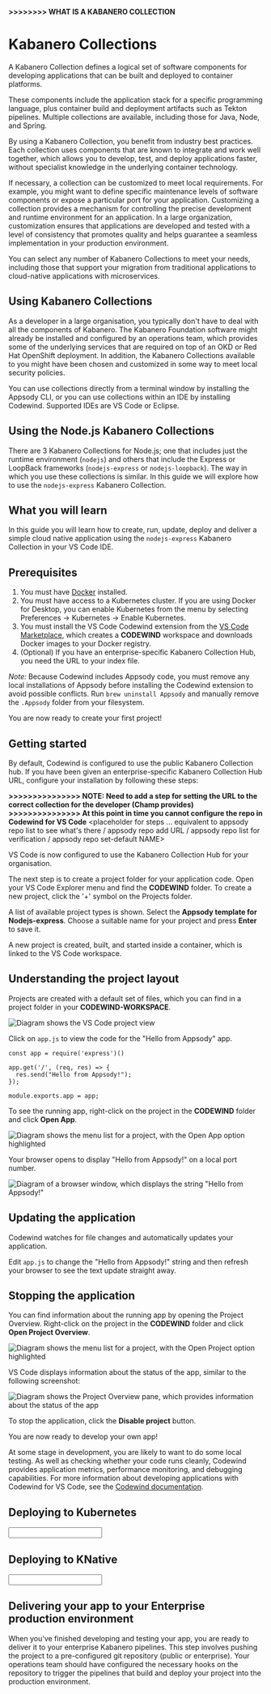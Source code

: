 
**>>>>>>>> WHAT IS A KABANERO COLLECTION**

# Kabanero Collections

A Kabanero Collection defines a logical set of software components for developing applications that can be built and deployed to container platforms.

These components include the application stack for a specific programming language, plus container build and deployment artifacts such as Tekton pipelines. Multiple collections are available, including those for Java, Node, and Spring.

By using a Kabanero Collection, you benefit from industry best practices. Each collection uses components that are known to integrate and work well together, which allows you to develop, test, and deploy applications faster, without specialist knowledge in the underlying container technology.

If necessary, a collection can be customized to meet local requirements. For example, you might want to define specific maintenance levels of software components or expose a particular port for your application. Customizing a collection provides a mechanism for controlling the precise development and runtime environment for an application. In a large organization, customization ensures that applications are developed and tested with a level of consistency that promotes quality and helps guarantee a seamless implementation in your production environment.

You can select any number of Kabanero Collections to meet your needs, including those that support your migration from traditional applications to cloud-native applications with microservices.

## Using Kabanero Collections

As a developer in a large organisation, you typically don't have to deal with all the components of Kabanero. The Kabanero Foundation software might already be installed and configured by an operations team, which provides some of the underlying services that are required on top of an OKD or Red Hat OpenShift deployment. In addition, the Kabanero Collections available to you might have been chosen and customized in some way to meet local security policies.

You can use collections directly from a terminal window by installing the Appsody CLI, or you can use collections within an IDE by installing Codewind. Supported IDEs are VS Code or Eclipse.

## Using the Node.js Kabanero Collections

There are 3 Kabanero Collections for Node.js; one that includes just the runtime environment (`nodejs`) and others that include the Express or LoopBack frameworks (`nodejs-express` or `nodejs-loopback`). The way in which you use these collections is similar. In this guide we will explore how to use the `nodejs-express` Kabanero Collection.

## What you will learn

In this guide you will learn how to create, run, update, deploy and deliver a simple cloud native application using the `nodejs-express` Kabanero Collection in your VS Code IDE.

## Prerequisites

1. You must have [Docker](https://docs.docker.com/get-started/) installed.
2. You must have access to a Kubernetes cluster. If you are using Docker for Desktop, you can enable Kubernetes from the menu by selecting Preferences -> Kubernetes -> Enable Kubernetes.
3. You must install the VS Code Codewind extension from the [VS Code Marketplace](https://marketplace.visualstudio.com/items?itemName=IBM.codewind), which creates a **CODEWIND** workspace and downloads Docker images to your Docker registry.
4. (Optional) If you have an enterprise-specific Kabanero Collection Hub, you need the URL to your index file.

*Note:* Because Codewind includes Appsody code, you must remove any local installations of Appsody before installing the Codewind extension to avoid possible conflicts. Run `brew uninstall Appsody` and manually remove the `.Appsody` folder from your filesystem.

You are now ready to create your first project!

## Getting started

By default, Codewind is configured to use the public Kabanero Collection hub. If you have been given an enterprise-specific Kabanero
Collection Hub URL, configure your installation by following these steps:


**>>>>>>>>>>>>>>> NOTE: Need to add a step for setting the URL to the correct collection for the developer (Champ provides)**
**>>>>>>>>>>>>>>> At this point in time you cannot configure the repo in Codewind for VS Code**
<placeholder for steps ... equivalent to appsody repo list to see what's there / appsody repo add URL / appsody repo list for verification / appsody repo set-default NAME>

VS Code is now configured to use the Kabanero Collection Hub for your organisation.

The next step is to create a project folder for your application code. Open your VS Code Explorer menu and find the **CODEWIND** folder. To create a new project, click the '+' symbol on the Projects folder.

A list of available project types is shown. Select the **Appsody template for Nodejs-express**. Choose a suitable name for your project and press **Enter** to save it.

A new project is created, built, and started inside a container, which is linked to the VS Code workspace.

## Understanding the project layout

Projects are created with a default set of files, which you can find in a project folder in your **CODEWIND-WORKSPACE**.

![Diagram shows the VS Code project view](https://github.com/kabanero-io/draft-guide-collection-nodejs/raw/master/images/codewind-workspace.png)


Click on `app.js` to view the code for the "Hello from Appsody" app.

```
const app = require('express')()

app.get('/', (req, res) => {
  res.send("Hello from Appsody!");
});

module.exports.app = app;
```

To see the running app, right-click on the project in the **CODEWIND** folder and click **Open App**.

![Diagram shows the menu list for a project, with the Open App option highlighted](https://github.com/kabanero-io/draft-guide-collection-nodejs/raw/master/images/openapp.png)

Your browser opens to display "Hello from Appsody!" on a local port number.

![Diagram of a browser window, which displays the string "Hello from Appsody!"](https://github.com/kabanero-io/draft-guide-collection-nodejs/raw/master/images/nodejsexpress-project.png)

## Updating the application

Codewind watches for file changes and automatically updates your application.

Edit `app.js` to change the "Hello from Appsody!" string and then refresh your browser to see the text update straight away.

## Stopping the application

You can find information about the running app by opening the Project Overview. Right-click on the project in the **CODEWIND** folder and click **Open Project Overview**.

![Diagram shows the menu list for a project, with the Open Project option highlighted](https://github.com/kabanero-io/draft-guide-collection-nodejs/raw/master/images/openproject.png)

VS Code displays information about the status of the app, similar to the following screenshot:

![Diagram shows the Project Overview pane, which provides information about the status of the app](https://github.com/kabanero-io/draft-guide-collection-nodejs/raw/master/images/projectoverview.png)

To stop the application, click the **Disable project** button.

You are now ready to develop your own app!

At some stage in development, you are likely to want to do some local testing. As well as checking whether your code runs cleanly, Codewind provides application metrics, performance monitoring, and debugging capabilities. For more information about developing applications with Codewind for VS Code, see the [Codewind documentation](https://www.eclipse.org/codewind/mdt-vsc-getting-started.html).


## Deploying to Kubernetes

<input needed>

## Deploying to KNative

<input needed>

## Delivering your app to your Enterprise production environment

When you've finished developing and testing your app, you are ready to deliver it to your enterprise Kabanero pipelines. This step involves pushing the project to a pre-configured git repository (public or enterprise). Your operations team should have configured the necessary hooks on the repository to trigger the pipelines that build and deploy your project into the production environment.

